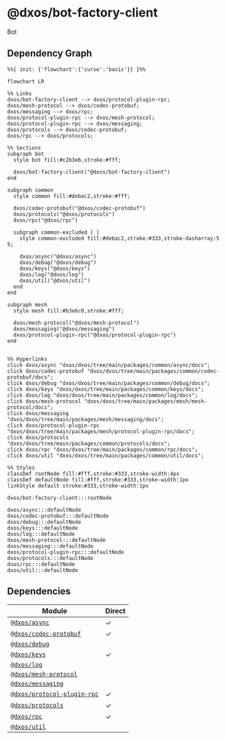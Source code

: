 # @dxos/bot-factory-client

Bot

## Dependency Graph

```mermaid
%%{ init: {'flowchart':{'curve':'basis'}} }%%

flowchart LR

%% Links
dxos/bot-factory-client --> dxos/protocol-plugin-rpc;
dxos/mesh-protocol --> dxos/codec-protobuf;
dxos/messaging --> dxos/rpc;
dxos/protocol-plugin-rpc --> dxos/mesh-protocol;
dxos/protocol-plugin-rpc --> dxos/messaging;
dxos/protocols --> dxos/codec-protobuf;
dxos/rpc --> dxos/protocols;

%% Sections
subgraph bot
  style bot fill:#c2b3e6,stroke:#fff;

  dxos/bot-factory-client("@dxos/bot-factory-client")
end

subgraph common
  style common fill:#debac2,stroke:#fff;

  dxos/codec-protobuf("@dxos/codec-protobuf")
  dxos/protocols("@dxos/protocols")
  dxos/rpc("@dxos/rpc")

  subgraph common-excluded [ ]
    style common-excluded fill:#debac2,stroke:#333,stroke-dasharray:5 5;

    dxos/async("@dxos/async")
    dxos/debug("@dxos/debug")
    dxos/keys("@dxos/keys")
    dxos/log("@dxos/log")
    dxos/util("@dxos/util")
  end
end

subgraph mesh
  style mesh fill:#b3e6c0,stroke:#fff;

  dxos/mesh-protocol("@dxos/mesh-protocol")
  dxos/messaging("@dxos/messaging")
  dxos/protocol-plugin-rpc("@dxos/protocol-plugin-rpc")
end


%% Hyperlinks
click dxos/async "dxos/dxos/tree/main/packages/common/async/docs";
click dxos/codec-protobuf "dxos/dxos/tree/main/packages/common/codec-protobuf/docs";
click dxos/debug "dxos/dxos/tree/main/packages/common/debug/docs";
click dxos/keys "dxos/dxos/tree/main/packages/common/keys/docs";
click dxos/log "dxos/dxos/tree/main/packages/common/log/docs";
click dxos/mesh-protocol "dxos/dxos/tree/main/packages/mesh/mesh-protocol/docs";
click dxos/messaging "dxos/dxos/tree/main/packages/mesh/messaging/docs";
click dxos/protocol-plugin-rpc "dxos/dxos/tree/main/packages/mesh/protocol-plugin-rpc/docs";
click dxos/protocols "dxos/dxos/tree/main/packages/common/protocols/docs";
click dxos/rpc "dxos/dxos/tree/main/packages/common/rpc/docs";
click dxos/util "dxos/dxos/tree/main/packages/common/util/docs";

%% Styles
classDef rootNode fill:#fff,stroke:#333,stroke-width:4px
classDef defaultNode fill:#fff,stroke:#333,stroke-width:1px
linkStyle default stroke:#333,stroke-width:1px

dxos/bot-factory-client:::rootNode

dxos/async:::defaultNode
dxos/codec-protobuf:::defaultNode
dxos/debug:::defaultNode
dxos/keys:::defaultNode
dxos/log:::defaultNode
dxos/mesh-protocol:::defaultNode
dxos/messaging:::defaultNode
dxos/protocol-plugin-rpc:::defaultNode
dxos/protocols:::defaultNode
dxos/rpc:::defaultNode
dxos/util:::defaultNode
```

## Dependencies

| Module | Direct |
|---|---|
| [`@dxos/async`](../../../common/async/docs/README.md) | &check; |
| [`@dxos/codec-protobuf`](../../../common/codec-protobuf/docs/README.md) | &check; |
| [`@dxos/debug`](../../../common/debug/docs/README.md) |  |
| [`@dxos/keys`](../../../common/keys/docs/README.md) | &check; |
| [`@dxos/log`](../../../common/log/docs/README.md) |  |
| [`@dxos/mesh-protocol`](../../../mesh/mesh-protocol/docs/README.md) |  |
| [`@dxos/messaging`](../../../mesh/messaging/docs/README.md) |  |
| [`@dxos/protocol-plugin-rpc`](../../../mesh/protocol-plugin-rpc/docs/README.md) | &check; |
| [`@dxos/protocols`](../../../common/protocols/docs/README.md) | &check; |
| [`@dxos/rpc`](../../../common/rpc/docs/README.md) | &check; |
| [`@dxos/util`](../../../common/util/docs/README.md) |  |
